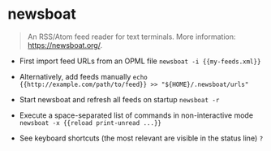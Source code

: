# newsboat
> An RSS/Atom feed reader for text terminals.
> More information: <https://newsboat.org/>.

- First import feed URLs from an OPML file
`newsboat -i {{my-feeds.xml}}`

- Alternatively, add feeds manually
`echo {{http://example.com/path/to/feed}} >> "${HOME}/.newsboat/urls"`

- Start newsboat and refresh all feeds on startup
`newsboat -r`

- Execute a space-separated list of commands in non-interactive mode
`newsboat -x {{reload print-unread ...}}`

- See keyboard shortcuts (the most relevant are visible in the status line)
`?`
